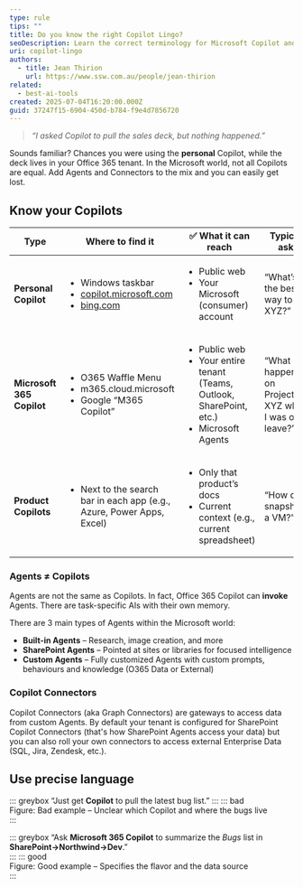 ```yaml
---
type: rule
tips: ""
title: Do you know the right Copilot Lingo?
seoDescription: Learn the correct terminology for Microsoft Copilot and its agents so your team chooses the right AI for every task and communicates without confusion.
uri: copilot-lingo
authors:
  - title: Jean Thirion
    url: https://www.ssw.com.au/people/jean-thirion
related:
  - best-ai-tools
created: 2025-07-04T16:20:00.000Z
guid: 37247f15-6904-450d-b784-f9e4d7856720
---
```


> *“I asked Copilot to pull the sales deck, but nothing happened.”*  

Sounds familiar? Chances you were using the **personal** Copilot, while the deck lives in your Office 365 tenant. In the Microsoft world, not all Copilots are equal. Add Agents and Connectors to the mix and you can easily get lost.

<!--endintro-->

## Know your Copilots

<table>
  <thead>
    <tr>
      <th>Type</th>
      <th>Where to find it</th>
      <th>✅ What it can reach</th>
      <th>Typical ask</th>
    </tr>
  </thead>
  <tbody>
    <tr>
      <td><strong>Personal Copilot</strong></td>
      <td>
        <ul>
          <li>Windows taskbar</li>
          <li><a href="https://copilot.microsoft.com">copilot.microsoft.com</a></li>
          <li><a href="https://bing.com">bing.com</a></li>
        </ul>
      </td>
      <td>
        <ul>
          <li>Public web</li>
          <li>Your Microsoft (consumer) account</li>
        </ul>
      </td>
      <td>“What’s the best way to do XYZ?”</td>
    </tr>
    <tr>
      <td><strong>Microsoft 365 Copilot</strong></td>
      <td>
        <ul>
          <li>O365 Waffle Menu</li>
          <li>m365.cloud.microsoft</li>
          <li>Google “M365 Copilot”</li>
        </ul>
      </td>
      <td>
        <ul>
          <li>Public web</li>
          <li>Your entire tenant (Teams, Outlook, SharePoint, etc.)</li>
          <li>Microsoft Agents</li>
        </ul>
      </td>
      <td>“What happened on Project XYZ while I was on leave?”</td>
    </tr>
    <tr>
      <td><strong>Product Copilots</strong></td>
      <td>
        <ul>
          <li>Next to the search bar in each app (e.g., Azure, Power Apps, Excel)</li>
        </ul>
      </td>
      <td>
        <ul>
          <li>Only that product’s docs</li>
          <li>Current context (e.g., current spreadsheet)</li>
        </ul>
      </td>
      <td>“How do I snapshot a VM?”</td>
    </tr>
  </tbody>
</table>

### Agents ≠ Copilots

Agents are not the same as Copilots. In fact, Office 365 Copilot can **invoke** Agents. There are task-specific AIs with their own memory.

There are 3 main types of Agents within the Microsoft world:

* **Built-in Agents** – Research, image creation, and more
* **SharePoint Agents** – Pointed at sites or libraries for focused intelligence
* **Custom Agents** – Fully customized Agents with custom prompts, behaviours and knowledge (O365 Data or External)

### Copilot Connectors

Copilot Connectors (aka Graph Connectors) are gateways to access data from custom Agents. By default your tenant is configured for SharePoint Copilot Connectors (that's how SharePoint Agents access your data) but you can also roll your own connectors to access external Enterprise Data (SQL, Jira, Zendesk, etc.).

## Use precise language

::: greybox
“Just get **Copilot** to pull the latest bug list.”
:::
::: bad  
Figure: Bad example – Unclear which Copilot and where the bugs live  
:::

::: greybox
“Ask **Microsoft 365 Copilot** to summarize the *Bugs* list in **SharePoint→Northwind→Dev**.”  
:::
::: good  
Figure: Good example – Specifies the flavor and the data source  
:::
